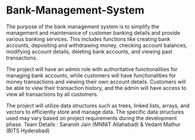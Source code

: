 # Bank-Management-System

The purpose of the bank management system is to simplify the management and maintenance of customer banking details and provide various banking services. This includes functions like creating bank accounts, depositing and withdrawing money, checking account balances, modifying account details, deleting bank accounts, and viewing past transactions.

The project will have an admin role with authoritative functionalities for managing bank accounts, while customers will have functionalities for money transactions and viewing their own account details. Customers will be able to view their transaction history, and the admin will have access to view all transactions by all customers.

The project will utilize data structures such as trees, linked lists, arrays, and vectors to efficiently store and manage data. The specific data structures used may vary based on project requirements during the development phase.
Team Details : Saransh Jain (MNNIT Allahabad) & Vedant Mathur (BITS Hyderabad)
